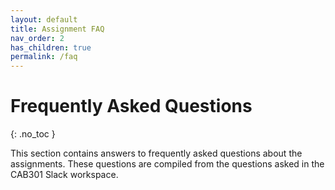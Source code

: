 ```yaml
---
layout: default
title: Assignment FAQ
nav_order: 2
has_children: true
permalink: /faq
---
```


# Frequently Asked Questions
{: .no_toc }

This section contains answers to frequently asked questions about the assignments. These questions are compiled from the questions asked in the CAB301 Slack workspace.